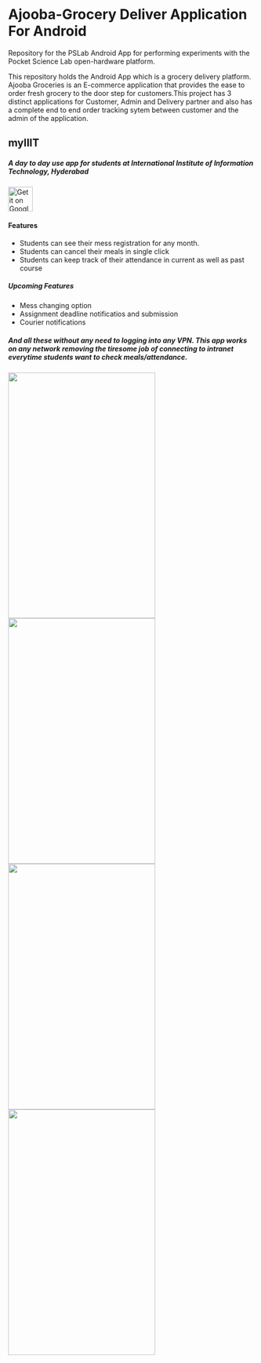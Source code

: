# Ajooba-Grocery Deliver Application For Android
Repository for the PSLab Android App for performing experiments with the Pocket Science Lab open-hardware platform.
<p>This repository holds the Android App which is a grocery delivery platform. Ajooba Groceries is an E-commerce application that provides the ease to order fresh grocery to the door step for customers.This project has 3 distinct applications for Customer, Admin and Delivery partner and also has a complete end to end order tracking sytem between customer and the admin of the application.</p>

## myIIIT

##### A day to day use app for students at International Institute of Information Technology, Hyderabad

<a href='https://play.google.com/store/apps/details?id=com.trivedi.neel.myiiit&pcampaignid=MKT-Other-global-all-co-prtnr-py-PartBadge-Mar2515-1'><img alt='Get it on Google Play' src='https://play.google.com/intl/en_us/badges/images/generic/en_badge_web_generic.png' height = "50" widht = "100"/></a>

#### Features
- Students can see their mess registration for any month.
- Students can cancel their meals in single click
- Students can keep track of their attendance in current as well as past course

##### Upcoming Features
- Mess changing option
- Assignment deadline notificatios and submission
- Courier notifications

##### And all these without any need to logging into any VPN. This app works on any network removing the tiresome job of connecting to intranet everytime students want to check meals/attendance.

<img src="ScreenShots/home.png" height="500" width="300"> 
<img src="ScreenShots/meals.png" height="500" width="300"> 
<img src="ScreenShots/cancel.png" height="500" width="300"> 
<img src="ScreenShots/attendance.png" height="500" width="300"> 

